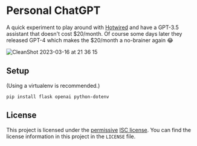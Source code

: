 # Personal ChatGPT

A quick experiment to play around with [Hotwired][hotwired] and have a GPT-3.5
assistant that doesn't cost $20/month.  Of course some days later they
released GPT-4 which makes the $20/month a no-brainer again :joy: 

[hotwired]: https://hotwired.dev

![CleanShot 2023-03-16 at 21 36 15](https://user-images.githubusercontent.com/2314074/225746798-4604898c-104a-49fb-8536-420aac1f0fb0.png)

## Setup

(Using a virtualenv is recommended.)

```
pip install flask openai python-dotenv
```

## License

This project is licensed under the [permissive][per] [ISC license][lic]. You
can find the license information in this project in the `LICENSE` file.

[per]: https://en.wikipedia.org/wiki/Permissive_free_software_licence
[lic]: https://en.wikipedia.org/wiki/ISC_license
